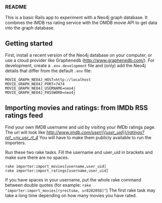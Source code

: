 ### README

This is a basic Rails app to experiment with a Neo4j graph database. It combines the IMDB rss rating service with the OMDB movie API to get data into the graph database. 

## Getting started
First, install a recent version of the Neo4j database on your computer, or use a cloud provider like Graphenedb (http://www.graphenedb.com/). For development, create a `.env.development` file and (only) add the Neo4j details that differ from the default `.env` file: 

```
MOVIE_GRAPH_NEO4J_HOST=http://localhost
MOVIE_GRAPH_NEO4J_PORT=7474
MOVIE_GRAPH_NEO4J_USERNAME=neo4j
MOVIE_GRAPH_NEO4J_PASSWORD=neo4j
```
## Importing movies and ratings: from IMDb RSS ratings feed
Find your own IMDB username and uid by visiting your IMDb ratings page. The url will look like *http://www.imdb.com/user/{{user_uid}}/ratings?ref_=nv_usr_rt_4* You will have to make them publicly available to run the importers.

Run these two rake tasks. Fill the username and user_uid in brackets and make sure there are no spaces. 
```
rake importer:import_movies[username,user_uid]
rake importer:import_ratings[username,user_uid]
```
If you have spaces in your username, put the whole rake command between double quotes (for example: `rake "importer:import_movies[ryreitsma, ur8282058]"`) The first rake task may take a long time depending on how many movies you have rated.
